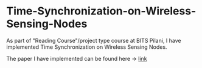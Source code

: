 # Time-Synchronization-on-Wireless-Sensing-Nodes
As part of "Reading Course"/project type course at BITS Pilani, I have implemented Time Synchronization on Wireless Sensing Nodes. 

The paper I have implemented can be found here -> [link](https://ieeexplore.ieee.org/stamp/stamp.jsp?tp=&arnumber=6926769)
